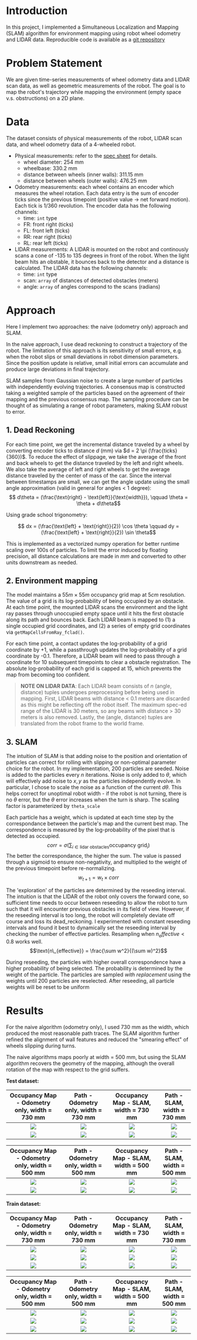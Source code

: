 # Introduction
In this project, I implemented a Simultaneous Localization and Mapping (SLAM) algorithm for environment mapping using robot wheel odometry and LIDAR data. Reproducible code is available as a [git repository](https://github.com/fyng/SLAM)


# Problem Statement
We are given time-series measurements of wheel odometry data and LIDAR scan data, as well as geometric measurements of the robot. The goal is to map the robot's trajectory while mapping the environment (empty space v.s. obstructions) on a 2D plane.


# Data
The dataset consists of physical measurements of the robot, LIDAR scan data, and wheel odometry data of a 4-wheeled robot. 
- Physical measurements: refer to the [spec sheet](./docs/platform_config.pdf) for details. 
    - wheel diameter: 254 mm
    - wheelbase: 330.2 mm
    - distance between wheels (inner walls): 311.15 mm
    - distance between wheels (outer walls): 476.25 mm
- Odometry measurements: each wheel contains an encoder which measures the wheel rotation. Each data entry is the sum of encoder ticks since the previous timepoint (positive value -> net forward motion). Each tick is 1/360 revolution. The encoder data has the following channels:
    - time: `int` type
    - FR: front right (ticks) 
    - FL: front left (ticks) 
    - RR: rear right (ticks) 
    - RL: rear left (ticks)
- LIDAR measurements: A LIDAR is mounted on the robot and continously scans a cone of -135 to 135 degrees in front of the robot. When the light beam hits an obstable, it bounces back to the detector and a distance is calculated. The LIDAR data has the following channels:
    - time: `int` type
    - scan: `array` of distances of detected obstacles (meters)
    - angle: `array` of angles correspond to the scans (radians)

# Approach
Here I implement two approaches: the naive (odometry only) approach and SLAM. 

In the naive approach, I use dead reckoning to construct a trajectory of the robot. The limitation of this approach is its sensitivity of small errors, e.g. when the robot slips or small deviations in robot dimension parameters. Since the position update is relative, small initial errors can accumulate and produce large deviations in final trajectory. 

SLAM samples from Gaussian noise to create a large number of particles with independently evolving trajectories. A consensus map is constructed taking a weighted sample of the particles based on the agreement of their mapping and the previous consensus map. The sampling procedure can be thought of as simulating a range of robot parameters, making SLAM robust to error. 


## 1. Dead Reckoning
For each time point, we get the incremental distance traveled by a wheel by converting encoder ticks to distance $d$ (mm) via $d = 2 \pi (\frac{ticks}{360})$. To reduce the effect of slippage, we take the average of the front and back wheels to get the distance traveled by the left and right wheels. We also take the average of left and right wheels to get the average distance traveled by the center of mass of the car. Since the interval between timestamps are small, we can get the angle update using the small angle approximation (valid in general for angles < 1 degree):
$$ d\theta = (\frac{\text{right} - \text{left}}{\text{width}}), \qquad \theta = \theta + d\theta$$

Using grade school trigonometry:

$$ dx = (\frac{\text{left} + \text{right}}{2}) \cos \theta \qquad dy = (\frac{\text{left} + \text{right}}{2}) \sin \theta$$

This is implemented as a vectorized numpy operation for better runtime scaling over 100s of particles. To limit the error induced by floating precision, all distance calculations are made in $mm$ and converted to other units downstream as needed.


## 2. Environment mapping
The model maintains a $55m \times 55m$ occupancy grid map at $5cm$ resolution. The value of a grid is its log-probability of being occupied by an obstacle. At each time point, the mounted LIDAR scans the environment and the light ray passes through unoccupied empty space until it hits the first obstacle along its path and bounces back. Each LIDAR beam is mapped to (1) a single occupied grid coordinates, and (2) a series of empty grid coordinates via `getMapCellsFromRay_fclad()`. 

For each time point, a contact updates the log-probability of a grid coordinate by +1, while a passthrough updates the log-probability of a grid coordinate by -0.1. Therefore, a LIDAR beam will need to pass through a coordinate for 10 subsequent timepoints to clear a obstacle registration. The absolute log-probability of each grid is capped at 15, which prevents the map from becoming too confident.

>**NOTE ON LIDAR DATA**:
 Each LIDAR beam consists of $n$ (angle, distance) tuples undergoes preprocessing before being used in mapping. First, LIDAR beams with distance < 0.1 meters are discarded as this might be reflecting off the robot itself. The maximum spec-ed range of the LIDAR is 30 meters, so any beams with distance > 30 meters is also removed. Lastly, the (angle, distance) tuples are translated from the robot frame to the world frame. 


## 3. SLAM
The intuition of SLAM is that adding noise to the position and orientation of particles can correct for rolling with slipping or non-optimal parameter choice for the robot. In my implementation, 200 particles are seeded. Noise is added to the particles every $n$ iterations. Noise is only added to $\theta$, which will effectively add noise to $x, y$ as the particles independently evolve. In particular, I chose to scale the noise as a function of the current $d\theta$. This helps correct for unoptimal robot width - if the robot is not turning, there is no $\theta$ error, but the $\theta$ error increases when the turn is sharp. The scaling factor is parameterized by `theta_scale`

Each particle has a weight, which is updated at each time step by the correspondance between the particle's map and the current best map. The correspondence is measured by the log-probability of the pixel that is detected as occupied. 
$$corr = \sigma(\sum_{i \in{\text{lidar obstacles}}} \text{occupancy grid}_i)$$
The better the correspondance, the higher the sum. The value is passed through a sigmoid to ensure non-negativity, and multiplied to the weight of the previous timepoint before re-normalizing. 
$$w_{t+1} = w_t \times corr$$

The 'exploration' of the particles are determined by the reseeding interval. The intuition is that the LIDAR of the robot only covers the forward cone, so sufficient time needs to occur between reseeding to allow the robot to turn such that it will encounter previous obstacles in its field of view. However, if the reseeding interval is too long, the robot will completely deviate off course and loss its dead_reckoning. I experimented with constant reseeding intervals and found it best to dynamically set the reseeding interval by checking the number of effective particles. Resampling when $n_effective < 0.8$ works well.
$$\text{n\_{effective}} = \frac{\sum w^2}{(\sum w)^2}$$

During reseeding, the particles with higher overall correspondence have a higher probability of being selected. The probability is determined by the weight of the particle. The particles are sampled *with replacement* using the weights until 200 particles are reselected. After reseeding, all particle weights will be reset to be uniform

# Results
For the naive algorithm (odometry only), I used 730 mm as the width, which produced the most reasonable path traces. The SLAM algorithm further refined the alignment of wall features and reduced the "smearing effect" of wheels slipping during turns.

The naive algorithms maps poorly at width = 500 mm, but using the SLAM algorithm recovers the geometry of the mapping, although the overall rotation of the map with respect to the grid suffers.

**Test dataset:**

Occupancy Map - Odometry only, width = 730 mm | Path - Odometry only, width = 730 mm | Occupancy Map - SLAM, width = 730 mm | Path - SLAM, width = 730 mm
:-------------------------:|:-------------------------:|:-------------------------:|:-------------------------:
![](figures/map22_730_baseline.png)  |  ![](figures/map22_path_730_baseline.png) | ![](figures/map22_730_slam.png)  |  ![](figures/map22_path_730_slam.png)
![](figures/map24_730_baseline.png)  |  ![](figures/map24_path_730_baseline.png) | ![](figures/map24_730_slam.png)  |  ![](figures/map24_path_730_slam.png)


| Occupancy Map - Odometry only, width = 500 mm | Path - Odometry only, width = 500 mm | Occupancy Map - SLAM, width = 500 mm | Path - SLAM, width = 500 mm|
:-------------------------:|:-------------------------:|:-------------------------:|:-------------------------:
![](figures/map22_500_baseline.png)  |  ![](figures/map22_path_500_baseline.png) | ![](figures/map22_500_slam.png)  |  ![](figures/map22_path_500_slam.png)
![](figures/map24_500_baseline.png)  |  ![](figures/map24_path_500_baseline.png) | ![](figures/map24_500_slam.png)  |  ![](figures/map24_path_500_slam.png)

**Train dataset:**

| Occupancy Map - Odometry only, width = 730 mm | Path - Odometry only, width = 730 mm | Occupancy Map - SLAM, width = 730 mm | Path - SLAM, width = 730 mm|
:-------------------------:|:-------------------------:|:-------------------------:|:-------------------------:
![](figures/map20_730_baseline.png)  |  ![](figures/map20_path_730_baseline.png) | ![](figures/map20_730_slam.png)  |  ![](figures/map20_path_730_slam.png)
![](figures/map21_730_baseline.png)  |  ![](figures/map21_path_730_baseline.png) | ![](figures/map21_730_slam.png)  |  ![](figures/map21_path_730_slam.png)
![](figures/map23_730_baseline.png)  |  ![](figures/map23_path_730_baseline.png) | ![](figures/map23_730_slam.png)  |  ![](figures/map23_path_730_slam.png)


| Occupancy Map - Odometry only, width = 500 mm | Path - Odometry only, width = 500 mm | Occupancy Map - SLAM, width = 500 mm | Path - SLAM, width = 500 mm|
:-------------------------:|:-------------------------:|:-------------------------:|:-------------------------:
![](figures/map20_500_baseline.png)  |  ![](figures/map20_path_500_baseline.png) | ![](figures/map20_500_slam.png)  |  ![](figures/map20_path_500_slam.png)
![](figures/map21_500_baseline.png)  |  ![](figures/map21_path_500_baseline.png) | ![](figures/map21_500_slam.png)  |  ![](figures/map21_path_500_slam.png)
![](figures/map23_500_baseline.png)  |  ![](figures/map23_path_500_baseline.png) | ![](figures/map23_500_slam.png)  |  ![](figures/map23_path_500_slam.png)
